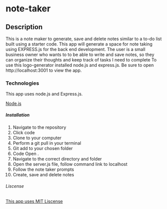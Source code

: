 # note-taker

## Description
This is a note maker to generate, save and delete notes similar to a to-do list built using a starter code. This app will generate a space for note taking using EXPRESS.js for the back end development. The user is a small business owner who wants to to be able to write and save notes, so they can organize their thoughts and keep track of tasks I need to complete To use this logo-generator installed node.js and express.js. Be sure to open http://localhost:3001 to view the app.

### Technologies 
This app uses node.js and Express.js. 

[Node.js](https://nodejs.org/en)

##### Installation 
1. Navigate to the repository
2. Click code
3. Clone to your computer
4. Perform a git pull in your terminal
5. Git add to your chosen folder
6. Code Open .
7. Navigate to the correct directory and folder
8. Open the server.js file, follow command link to localhost
9. Follow the note taker prompts 
10. Create, save and delete notes

###### Liscense 
[This app uses MIT Liscense](https://opensource.org/license/mit/)